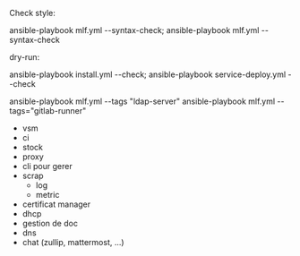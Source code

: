 Check style:

ansible-playbook mlf.yml --syntax-check; ansible-playbook mlf.yml --syntax-check

dry-run:

ansible-playbook install.yml --check; ansible-playbook service-deploy.yml --check




ansible-playbook mlf.yml --tags "ldap-server"
ansible-playbook mlf.yml --tags="gitlab-runner"

- vsm
- ci
- stock
- proxy
- cli pour gerer
- scrap
    - log
    - metric
- certificat manager
- dhcp
- gestion de doc
- dns
- chat (zullip, mattermost, ...)
